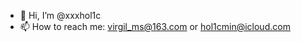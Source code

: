 - 👋 Hi, I’m @xxxhol1c
- 📫 How to reach me: virgil_ms@163.com or hol1cmin@icloud.com

<!---
xxxhol1c/xxxhol1c is a ✨ special ✨ repository because its `README.md` (this file) appears on your GitHub profile.
You can click the Preview link to take a look at your changes.
--->
